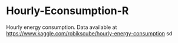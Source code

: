 # Hourly-Econsumption-R
Hourly energy consumption. Data available at https://www.kaggle.com/robikscube/hourly-energy-consumption
sd